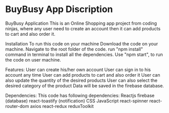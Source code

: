 # BuyBusy App Discription

BuyBusy Application
This is an Online Shopping app project from coding ninjas, where any user need to create an account then it can add products to cart
and also order it.

Installation
To run this code on your machine
  Download the code on your machine.
  Navigate to the root folder of the code.
  run "npm install" command in terminal to install all the dependencies.
  Use "npm start", to run the code on user machine.

Features:
  User can create his/her own account
  User can sign in to his account any time
  User can add products to cart and also order it 
  User can also update the quantity of the desired products
  User can also select the desired category of the product
  Data will be saved in the firebase database.

Dependencies:
This code has following dependencies:
  Reactjs
  firebase (database)
  react-toastify (notification)
  CSS
  JavaScript
  react-spinner
  react-router-dom
  axios
  react-redux
  reduxToolkit